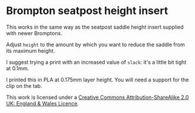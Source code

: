 # Brompton seatpost height insert

This works in the same way as the seatpost saddle height insert supplied with
newer Bromptons.

Adjust `height` to the amount by which you want to reduce the saddle from its
maximum height.

I suggest trying a print with an increased value of `slack`: it's a little bit
tight at 0.1mm.

I printed this in PLA at 0.175mm layer height. You will need a support for the
clip on the tab.

This work is licensed under a [Creative Commons Attribution-ShareAlike 2.0 UK:
England & Wales Licence](https://creativecommons.org/licenses/by-sa/2.0/uk/).
